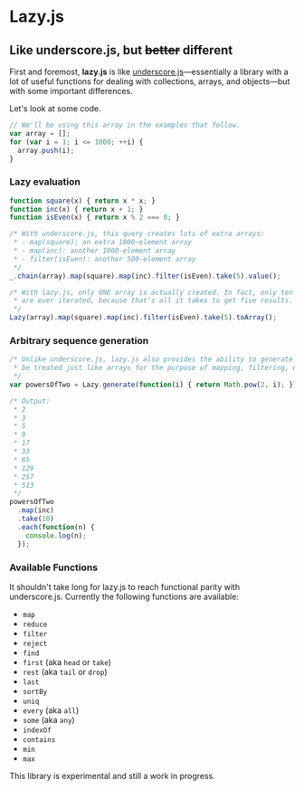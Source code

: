 Lazy.js
=======

Like underscore.js, but <strike>better</strike> different
---------------------------------------------------------

First and foremost, **lazy.js** is like [underscore.js](http://underscorejs.org/)&mdash;essentially
a library with a lot of useful functions for dealing with collections, arrays, and objects&mdash;but
with some important differences.

Let's look at some code.

```javascript
// We'll be using this array in the examples that follow.
var array = [];
for (var i = 1; i <= 1000; ++i) {
  array.push(i);
}
```

### Lazy evaluation

```javascript
function square(x) { return x * x; }
function inc(x) { return x + 1; }
function isEven(x) { return x % 2 === 0; }

/* With underscore.js, this query creates lots of extra arrays:
 * - map(square): an extra 1000-element array
 * - map(inc): another 1000-element array
 * - filter(isEven): another 500-element array
 */
_.chain(array).map(square).map(inc).filter(isEven).take(5).value();

/* With lazy.js, only ONE array is actually created. In fact, only ten elements in the source array
 * are ever iterated, because that's all it takes to get five results.
 */
Lazy(array).map(square).map(inc).filter(isEven).take(5).toArray();
```

### Arbitrary sequence generation

```javascript
/* Unlike underscore.js, lazy.js also provides the ability to generate arbitrary sequences which can
 * be treated just like arrays for the purpose of mapping, filtering, etc.
 */
var powersOfTwo = Lazy.generate(function(i) { return Math.pow(2, i); });

/* Output:
 * 2
 * 3
 * 5
 * 9
 * 17
 * 33
 * 65
 * 129
 * 257
 * 513
 */
powersOfTwo
  .map(inc)
  .take(10)
  .each(function(n) {
    console.log(n);
  });
```

### Available Functions

It shouldn't take long for lazy.js to reach functional parity with underscore.js. Currently the
following functions are available:

- `map`
- `reduce`
- `filter`
- `reject`
- `find`
- `first` (aka `head` or `take`)
- `rest` (aka `tail` or `drop`)
- `last`
- `sortBy`
- `uniq`
- `every` (aka `all`)
- `some` (aka `any`)
- `indexOf`
- `contains`
- `min`
- `max`

This library is experimental and still a work in progress.
